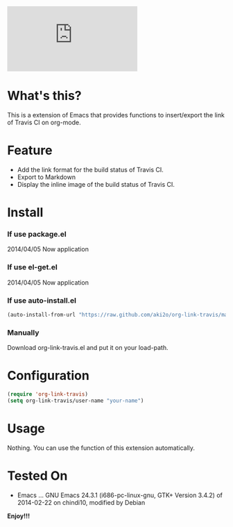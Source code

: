 ![Japanese](https://github.com/aki2o/org-link-travis/blob/master/README-ja.md)

# What's this?

This is a extension of Emacs that provides functions to insert/export the link of Travis CI on org-mode.  

# Feature

-   Add the link format for the build status of Travis CI.
-   Export to Markdown
-   Display the inline image of the build status of Travis CI.

# Install

### If use package.el

2014/04/05 Now application

### If use el-get.el

2014/04/05 Now application

### If use auto-install.el

```lisp
(auto-install-from-url "https://raw.github.com/aki2o/org-link-travis/master/org-link-travis.el")
```

### Manually

Download org-link-travis.el and put it on your load-path.  

# Configuration

```lisp
(require 'org-link-travis)
(setq org-link-travis/user-name "your-name")
```

# Usage

Nothing. You can use the function of this extension automatically.  

# Tested On

-   Emacs &#x2026; GNU Emacs 24.3.1 (i686-pc-linux-gnu, GTK+ Version 3.4.2) of 2014-02-22 on chindi10, modified by Debian

**Enjoy!!!**
